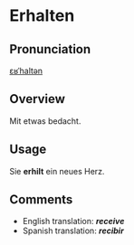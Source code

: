 # Erhalten

## Pronunciation

[ɛʁˈhaltən](https://d7mj4aqfscim2.cloudfront.net/tts/de/token/erhalten)

## **Overview**

Mit etwas bedacht.

## **Usage**

Sie **erhilt** ein neues Herz.

## **Comments**

- English translation: **_receive_**
- Spanish translation: **_recibir_**